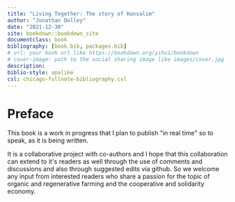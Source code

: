 ```yaml
--- 
title: "Living Together: The story of Hansalim"
author: "Jonathan Dolley"
date: "2021-12-30"
site: bookdown::bookdown_site
documentclass: book
bibliography: [book.bib, packages.bib]
# url: your book url like https://bookdown.org/yihui/bookdown
# cover-image: path to the social sharing image like images/cover.jpg
description: 
biblio-style: apalike
csl: chicago-fullnote-bibliography.csl
---
```


# Preface

This book is a work in progress that I plan to publish "in real time" so to speak, as it is being written.

It is a collaborative project with co-authors and I hope that this collaboration can extend to it's readers as well through the use of comments and discussions and also through suggested edits via github. So we welcome any input from interested readers who share a passion for the topic of organic and regenerative farming and the cooperative and solidarity economy.

